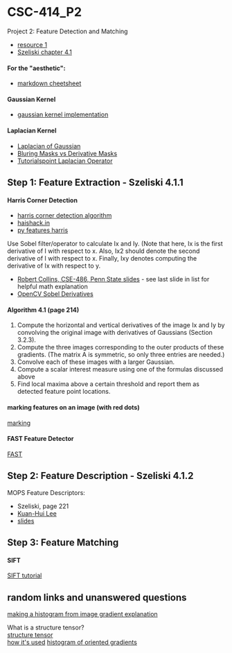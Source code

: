 # CSC-414_P2
Project 2: Feature Detection and Matching
* [resource 1](https://cs.brown.edu/courses/csci1430/proj2/)  
* [Szeliski chapter 4.1](http://szeliski.org/Book/drafts/SzeliskiBook_20100903_draft.pdf)  

#### For the "aesthetic": 
* [markdown cheetsheet](https://github.com/adam-p/markdown-here/wiki/Markdown-Cheatsheet)

#### Gaussian Kernel 
* [gaussian kernel implementation](https://stackoverflow.com/questions/29731726/how-to-calculate-a-gaussian-kernel-matrix-efficiently-in-numpy)

#### Laplacian Kernel
* [Laplacian of Gaussian](https://homepages.inf.ed.ac.uk/rbf/HIPR2/log.htm)  
* [Bluring Masks vs Derivative Masks](https://www.tutorialspoint.com/dip/high_pass_vs_low_pass_filters.htm)  
* [Tutorialspoint Laplacian Operator](https://www.tutorialspoint.com/dip/laplacian_operator.htm)  

## Step 1: Feature Extraction - Szeliski 4.1.1
#### Harris Corner Detection
* [harris corner detection algorithm](https://en.wikipedia.org/wiki/Harris_Corner_Detector#Process_of_Harris_Corner_Detection_Algorithm[4][5][6])  
* [haishack.in](https://aishack.in/tutorials/harris-corner-detector/)  
* [py features harris](https://opencv-python-tutroals.readthedocs.io/en/latest/py_tutorials/py_feature2d/py_features_harris/py_features_harris.html#harris-corners)  

Use Sobel filter/operator to calculate Ix and Iy. (Note that here, Ix is the first derivative of I with respect to x. Also, 
Ix2 should denote the second derivative of I with respect to x. Finally, Ixy denotes computing the derivative of Ix with respect to y.

* [Robert Collins, CSE-486, Penn State slides](http://www.cse.psu.edu/~rtc12/CSE486/lecture06.pdf) - see last slide in list for helpful math explanation   
* [OpenCV Sobel Derivatives](https://docs.opencv.org/2.4/doc/tutorials/imgproc/imgtrans/sobel_derivatives/sobel_derivatives.html)   

#### Algorithm 4.1 (page 214)
1. Compute the horizontal and vertical derivatives of the image Ix and Iy by convolving the original image with derivatives of Gaussians (Section 3.2.3).
2. Compute the three images corresponding to the outer products of these gradients.
(The matrix A is symmetric, so only three entries are needed.)
3. Convolve each of these images with a larger Gaussian.
4. Compute a scalar interest measure using one of the formulas discussed above
5. Find local maxima above a certain threshold and report them as detected feature
point locations.

#### marking features on an image (with red dots)
[marking](https://stackoverflow.com/questions/49799057/how-to-draw-a-point-in-an-image-using-given-co-ordinate-with-python-opencv)

#### FAST Feature Detector
[FAST](https://opencv-python-tutroals.readthedocs.io/en/latest/py_tutorials/py_feature2d/py_fast/py_fast.html#fast)

## Step 2: Feature Description - Szeliski 4.1.2
MOPS Feature Descriptors:
* Szeliski, page 221  
* [Kuan-Hui Lee](https://courses.cs.washington.edu/courses/cse576/13sp/projects/project1/artifacts/ykhlee/Report.htm)  
* [slides](https://courses.cs.washington.edu/courses/cse455/09wi/Lects/lect6.pdf)

## Step 3: Feature Matching
#### SIFT
[SIFT tutorial](https://aishack.in/tutorials/implementing-sift-opencv/)


## random links and unanswered questions
[making a histogram from image gradient explanation](https://lilianweng.github.io/lil-log/2017/10/29/object-recognition-for-dummies-part-1.html)

What is a structure tensor?  
[structure tensor](https://en.wikipedia.org/wiki/Structure_tensor)  
[how it's used](https://en.wikipedia.org/wiki/Corner_detection#The_Harris_&_Stephens_/_Shi%E2%80%93Tomasi_corner_detection_algorithms)
[histogram of oriented gradients](https://www.learnopencv.com/histogram-of-oriented-gradients/)






